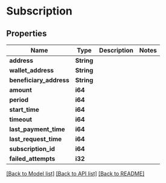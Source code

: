 # Subscription

## Properties

Name | Type | Description | Notes
------------ | ------------- | ------------- | -------------
**address** | **String** |  | 
**wallet_address** | **String** |  | 
**beneficiary_address** | **String** |  | 
**amount** | **i64** |  | 
**period** | **i64** |  | 
**start_time** | **i64** |  | 
**timeout** | **i64** |  | 
**last_payment_time** | **i64** |  | 
**last_request_time** | **i64** |  | 
**subscription_id** | **i64** |  | 
**failed_attempts** | **i32** |  | 

[[Back to Model list]](../README.md#documentation-for-models) [[Back to API list]](../README.md#documentation-for-api-endpoints) [[Back to README]](../README.md)



